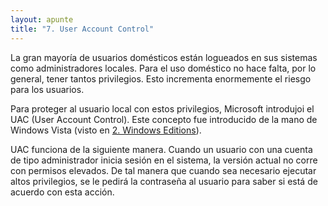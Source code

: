 ```yaml
---
layout: apunte
title: "7. User Account Control"
---
```


La gran mayoría de usuarios domésticos están logueados en sus sistemas como administradores locales. Para el uso doméstico no hace falta, por lo general, tener tantos privilegios. Esto incrementa enormemente el riesgo para los usuarios.

Para proteger al usuario local con estos privilegios, Microsoft introdujoi el UAC (User Account Control). Este concepto fue introducido de la mano de Windows Vista (visto en [2. Windows Editions](/apuntes/thm/0-pre-career/1-pre-security/5-windows-fundamentals/1-windows-fundamentals-part-1/2-windows-editions/)).

UAC funciona de la siguiente manera. Cuando un usuario con una cuenta de tipo administrador inicia sesión en el sistema, la versión actual no corre con permisos elevados. De tal manera que cuando sea necesario ejecutar altos privilegios, se le pedirá la contraseña al usuario para saber si está de acuerdo con esta acción.